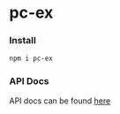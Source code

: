 # pc-ex
### Install

```bash
npm i pc-ex
```

### API Docs

API docs can be found [here](https://thefbplus.github.io/pc-ex/)